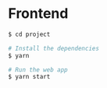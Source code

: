 # Frontend

```bash
$ cd project

# Install the dependencies
$ yarn

# Run the web app
$ yarn start
```
